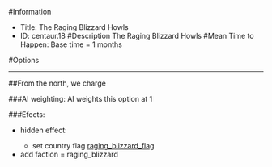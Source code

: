 #Information
 - Title: The Raging Blizzard Howls
 - ID: centaur.18
#Description
The Raging Blizzard Howls
#Mean Time to Happen:
Base time = 1 months

#Options

___
##From the north, we charge

###AI weighting:
AI weights this option at 1


###Efects:<ul><li>hidden effect:</li><ul><li>set country flag [raging_blizzard_flag](../flags/raging_blizzard_flag.md)</li></ul><li>add faction = raging_blizzard</li></ul>
